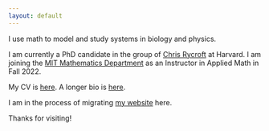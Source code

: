 ```yaml
---
layout: default
---
```


I use math to model and study systems in biology and physics.

I am currently a PhD candidate in the group of [Chris Rycroft](https://people.seas.harvard.edu/~chr) at Harvard. I am joining the [MIT Mathematics Department](https://math.mit.edu) as an Instructor in Applied Math in Fall 2022.

My CV is [here](files/cv.pdf). A longer bio is [here](./biography.html).

I am in the process of migrating [my website](http://nickderr.me) here.

Thanks for visiting!
